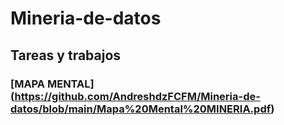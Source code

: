 # Mineria-de-datos 
## Tareas y trabajos
### [MAPA MENTAL] (https://github.com/AndreshdzFCFM/Mineria-de-datos/blob/main/Mapa%20Mental%20MINERIA.pdf)
